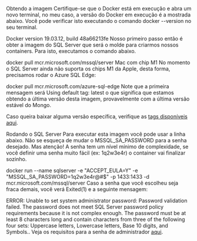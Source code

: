 Obtendo a imagem
Certifique-se que o Docker está em execução e abra um novo terminal, no meu caso, a versão do Docker em execução é a mostrada abaixo. Você pode verificar isto executando o comando docker --version no seu terminal.

Docker version 19.03.12, build 48a66213fe
Nosso primeiro passo então é obter a imagem do SQL Server que será o molde para criarmos nossos containers. Para isto, executamos o comando abaixo.

docker pull mcr.microsoft.com/mssql/server
Mac com chip M1
No momento o SQL Server ainda não suporta os chips M1 da Apple, desta forma, precisamos rodar o Azure SQL Edge:

docker pull mcr.microsoft.com/azure-sql-edge
Note que a primeira mensagem será Using default tag: latest o que significa que estamos obtendo a última versão desta imagem, provavelmente com a última versão estável do Mongo.

Caso queira baixar alguma versão específica, verifique as [tags disponíveis aqui](https://hub.docker.com/_/microsoft-mssql-server).

Rodando o SQL Server
Para executar esta imagem você pode usar a linha abaixo. Não se esqueça de mudar o MSSQL_SA_PASSWORD para a senha desejado. Mas atenção! A senha tem um nível mínimo de complexidade, se você definir uma senha muito fácil (ex: 1q2w3e4r) o container vai finalizar sozinho.

docker run --name sqlserver -e "ACCEPT_EULA=Y" -e "MSSQL_SA_PASSWORD=1q2w3e4r@#$" -p 1433:1433 -d mcr.microsoft.com/mssql/server
Caso a senha que você escolheu seja fraca demais, você verá Exited(1) e a seguinte mensagem:

ERROR: Unable to set system administrator password: Password validation failed. The password does not meet SQL Server password policy requirements because it is not complex enough. The password must be at least 8 characters long and contain characters from three of the following four sets: Uppercase letters, Lowercase letters, Base 10 digits, and Symbols..
Veja os requisitos para a senha de administrador [aqui](https://docs.microsoft.com/en-us/sql/relational-databases/security/password-policy?view=sql-server-ver16#password-complexity).